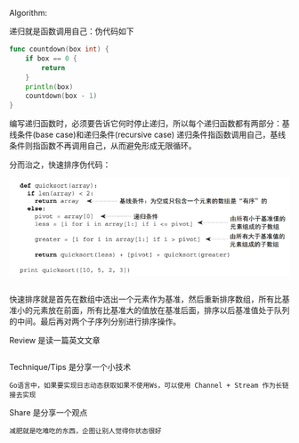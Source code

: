 Algorithm:

递归就是函数调用自己：伪代码如下

```go
func countdown(box int) {
	if box == 0 {
		return
	}
	println(box)
	countdown(box - 1)
}
```

编写递归函数时，必须要告诉它何时停止递归，所以每个递归函数都有两部分：基线条件(base case)和递归条件(recursive case) 递归条件指函数调用自己，基线条件则指函数不再调用自己，从而避免形成无限循环。

分而治之，快速排序伪代码：

![image-20231116114315757](https://raw.githubusercontent.com/AnAnonymousFriend/images/main/image-20231116114315757.png)

```

```

快速排序就是首先在数组中选出一个元素作为基准，然后重新排序数组，所有比基准小的元素放在前面，所有比基准大的值放在基准后面，排序以后基准值处于队列的中间。最后再对两个子序列分别进行排序操作。



Review 是读一篇英文文章

```

```



Technique/Tips 是分享一个小技术

```
Go语言中，如果要实现日志动态获取如果不使用Ws，可以使用 Channel + Stream 作为长链接去实现
```



Share 是分享一个观点

```
减肥就是吃难吃的东西，企图让别人觉得你状态很好
```

